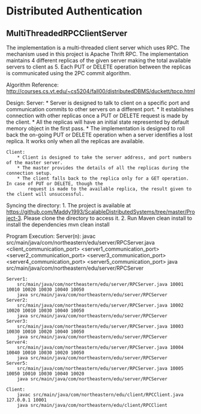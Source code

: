 # Distributed Authentication

## MultiThreadedRPCClientServer

The implementation is a multi-threaded client server which uses RPC. The mechanism used in this project is Apache Thrift RPC.
The implementation maintains 4 different replicas of the given server making the total available servers to client as 5.
Each PUT or DELETE operation between the replicas is communicated using the 2PC commit algorithm.

Algorithm Reference: http://courses.cs.vt.edu/~cs5204/fall00/distributedDBMS/duckett/tpcp.html

Design:
    Server:
        * Server is designed to talk to client on a specific port and communication commits to other servers on a different port.
        * It establishes connection with other replicas once a PUT or DELETE request is made by the client.
        * All the replicas will have an initial state represented by default memory object in the first pass.
        * The implementation is designed to roll back the on-going PUT or DELETE operation when a server identifies a lost replica.
            It works only when all the replicas are available.

    Client:
        * Client is designed to take the server address, and port numbers of the master server.
        * The master provides the details of all the replicas during the connection setup.
        * The client falls back to the replica only for a GET operation. In case of PUT or DELETE, though the
            request is made to the available replica, the result given to the client will unsuccessful.

Syncing the directory:
    1. The project is available at https://github.com/Maddy1993/ScalableDistributedSystems/tree/master/Project-3. Please clone the directory to access it.
    2. Run Maven clean install to install the dependencies
        mvn clean install

Program Execution:
    Server(n):
        javac src/main/java/com/northeastern/edu/server/RPCServer.java <client_communication_port> <server1_communication_port> <server2_communication_port> <server3_communication_port> <server4_communication_port> <server5_communication_port>
        java src/main/java/com/northeastern/edu/server/RPCServer

    Server1:
        src/main/java/com/northeastern/edu/server/RPCServer.java 10001 10010 10020 10030 10040 10050
        java src/main/java/com/northeastern/edu/server/RPCServer
    Server2:
        src/main/java/com/northeastern/edu/server/RPCServer.java 10002 10020 10010 10030 10040 10050
        java src/main/java/com/northeastern/edu/server/RPCServer
    Server3:
        src/main/java/com/northeastern/edu/server/RPCServer.java 10003 10030 10010 10020 10040 10050
        java src/main/java/com/northeastern/edu/server/RPCServer
    Server4:
        src/main/java/com/northeastern/edu/server/RPCServer.java 10004 10040 10010 10030 10020 10050
        java src/main/java/com/northeastern/edu/server/RPCServer
    Server5:
        src/main/java/com/northeastern/edu/server/RPCServer.java 10005 10050 10010 10030 10040 10020
        java src/main/java/com/northeastern/edu/server/RPCServer

    Client:
        javac src/main/java/com/northeastern/edu/client/RPCClient.java 127.0.0.1 10001
        java src/main/java/com/northeastern/edu/client/RPCClient
